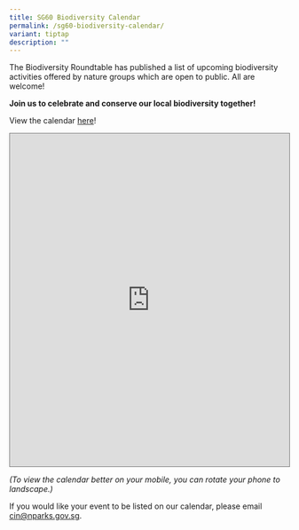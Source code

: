 ```yaml
---
title: SG60 Biodiversity Calendar
permalink: /sg60-biodiversity-calendar/
variant: tiptap
description: ""
---
```

<p>The Biodiversity Roundtable has published a list of upcoming biodiversity
activities offered by nature groups which are open to public. All are welcome!</p>
<p><strong>Join us to celebrate and conserve our local biodiversity together!</strong>
</p>
<p>View the calendar <a href="https://go.gov.sg/sg60biodiversitycalendar-doc" rel="noopener nofollow" target="_blank">here</a>!</p>
<div class="iframe-wrapper">
<iframe style="border:solid 1px #777" height="600" width="100%" allowfullscreen="true" frameborder="0" src="https://docs.google.com/document/d/e/2PACX-1vTNHChqQOFGIJ95kdX2GJ83ftG6Xa2Lhr3OBAfTdnqFKV54XzOUacM04cb_kFNA_Vzx6OtxxUBCF9lL/pub?embedded=true"></iframe>
</div>
<p><em>(To view the calendar better on your mobile, you can rotate your phone to landscape.)</em>
</p>
<p>If you would like your event to be listed on our calendar, please email
<a href="mailto:cin@nparks.gov.sg" rel="noopener nofollow" target="_blank">cin@nparks.gov.sg</a>.</p>
<p></p>